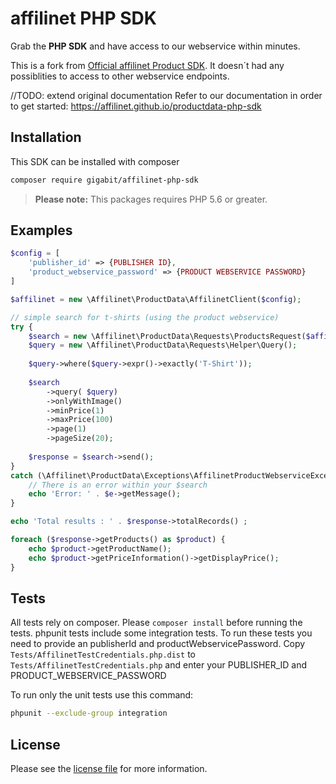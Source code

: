 # affilinet PHP SDK
Grab the <b>PHP SDK</b> and have access to our webservice within minutes.    

This is a fork from [Official affilinet Product SDK](https://github.com/affilinet/productdata-php-sdk). It doesn´t had any possiblities to access to other webservice endpoints. 

//TODO: extend original documentation
Refer to our documentation in order to get started: https://affilinet.github.io/productdata-php-sdk

## Installation
This SDK can be installed with composer

```sh
composer require gigabit/affilinet-php-sdk
```
> **Please note:** This packages requires PHP 5.6 or greater.


## Examples

```php
$config = [
    'publisher_id' => {PUBLISHER ID},
    'product_webservice_password' => {PRODUCT WEBSERVICE PASSWORD}
]

$affilinet = new \Affilinet\ProductData\AffilinetClient($config);

// simple search for t-shirts (using the product webservice)
try {
    $search = new \Affilinet\ProductData\Requests\ProductsRequest($affilinet);
    $query = new \Affilinet\ProductData\Requests\Helper\Query();
    
    $query->where($query->expr()->exactly('T-Shirt'));
    
    $search
        ->query( $query)
        ->onlyWithImage()
        ->minPrice(1)
        ->maxPrice(100)
        ->page(1)
        ->pageSize(20);
    
    $response = $search->send();
}
catch (\Affilinet\ProductData\Exceptions\AffilinetProductWebserviceException $e) {
    // There is an error within your $search
    echo 'Error: ' . $e->getMessage();
}

echo 'Total results : ' . $response->totalRecords() ;

foreach ($response->getProducts() as $product) {
    echo $product->getProductName();
    echo $product->getPriceInformation()->getDisplayPrice();
}

```


## Tests

All tests rely on composer. Please `composer install` before running the tests. 
phpunit tests include some integration tests. To run these tests you need to provide an publisherId and productWebservicePassword. 
Copy `Tests/AffilinetTestCredentials.php.dist` to `Tests/AffilinetTestCredentials.php` and enter your PUBLISHER_ID and PRODUCT_WEBSERVICE_PASSWORD

To run only the unit tests use this command:
```sh
phpunit --exclude-group integration
```


## License

Please see the [license file](https://github.com/affilinet/php-sdk/blob/master/LICENSE) for more information.
